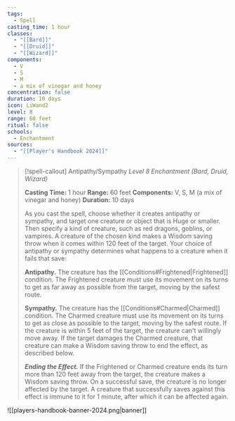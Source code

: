```yaml
---
tags:
  - Spell
casting_time: 1 hour
classes:
  - "[[Bard]]"
  - "[[Druid]]"
  - "[[Wizard]]"
components:
  - V
  - S
  - M
  - a mix of vinegar and honey
concentration: false
duration: 10 days
icon: LiWand2
level: 8
range: 60 feet
ritual: false
schools:
  - Enchantment
sources: 
  - "[[Player's Handbook 2024]]"
---
```

>[!spell-callout] Antipathy/Sympathy
>_Level 8 Enchantment (Bard, Druid, Wizard)_
>
>**Casting Time:** 1 hour
>**Range:** 60 feet
>**Components:** V, S, M (a mix of vinegar and honey)
>**Duration:** 10 days
>
>As you cast the spell, choose whether it creates antipathy or sympathy, and target one creature or object that is Huge or smaller. Then specify a kind of creature, such as red dragons, goblins, or vampires. A creature of the chosen kind makes a Wisdom saving throw when it comes within 120 feet of the target. Your choice of antipathy or sympathy determines what happens to a creature when it fails that save:
>
>**Antipathy.** The creature has the [[Conditions#Frightened\|Frightened]] condition. The Frightened creature must use its movement on its turns to get as far away as possible from the target, moving by the safest route.
>
>**Sympathy.** The creature has the [[Conditions#Charmed\|Charmed]] condition. The Charmed creature must use its movement on its turns to get as close as possible to the target, moving by the safest route. If the creature is within 5 feet of the target, the creature can't willingly move away. If the target damages the Charmed creature, that creature can make a Wisdom saving throw to end the effect, as described below.
>
>**_Ending the Effect._** If the Frightened or Charmed creature ends its turn more than 120 feet away from the target, the creature makes a Wisdom saving throw. On a successful save, the creature is no longer affected by the target. A creature that successfully saves against this effect is immune to it for 1 minute, after which it can be affected again.


![[players-handbook-banner-2024.png|banner]]